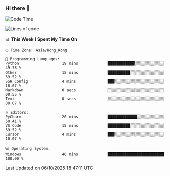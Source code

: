 ### Hi there 👋

<!--
**RoiexLee/RoiexLee** is a ✨ _special_ ✨ repository because its `README.md` (this file) appears on your GitHub profile.

Here are some ideas to get you started:

- 🔭 I’m currently working on ...
- 🌱 I’m currently learning ...
- 👯 I’m looking to collaborate on ...
- 🤔 I’m looking for help with ...
- 💬 Ask me about ...
- 📫 How to reach me: ...
- 😄 Pronouns: ...
- ⚡ Fun fact: ...
-->

<!--START_SECTION:waka-->
![Code Time](http://img.shields.io/badge/Code%20Time-1%2C228%20hrs%2057%20mins-blue)

![Lines of code](https://img.shields.io/badge/From%20Hello%20World%20I%27ve%20Written-41.6%20thousand%20lines%20of%20code-blue)

📊 **This Week I Spent My Time On** 

```text
🕑︎ Time Zone: Asia/Hong_Kong

💬 Programming Languages: 
Python                   19 mins             ████████████░░░░░░░░░░░░░   49.78 % 
Other                    15 mins             ██████████░░░░░░░░░░░░░░░   39.52 % 
SSH Config               4 mins              ███░░░░░░░░░░░░░░░░░░░░░░   10.07 % 
Markdown                 0 secs              ░░░░░░░░░░░░░░░░░░░░░░░░░   00.55 % 
Text                     0 secs              ░░░░░░░░░░░░░░░░░░░░░░░░░   00.07 % 

🔥 Editors: 
PyCharm                  20 mins             █████████████░░░░░░░░░░░░   50.41 % 
VS Code                  15 mins             ██████████░░░░░░░░░░░░░░░   39.52 % 
Cursor                   4 mins              ███░░░░░░░░░░░░░░░░░░░░░░   10.07 % 

💻 Operating System: 
Windows                  40 mins             █████████████████████████   100.00 % 
```


 Last Updated on 06/10/2025 18:47:11 UTC
<!--END_SECTION:waka-->
